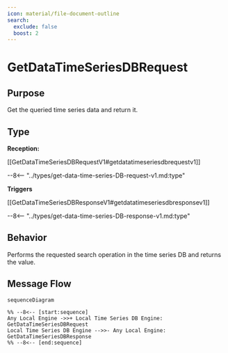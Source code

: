 ```yaml
---
icon: material/file-document-outline
search:
  exclude: false
  boost: 2
---
```


<div class="message" markdown>

# GetDataTimeSeriesDBRequest

## Purpose

<!-- --8<-- [start:purpose] -->
Get the queried time series data and return it.
<!-- --8<-- [end:purpose] -->

## Type

<!-- --8<-- [start:type] -->
**Reception:**

[[GetDataTimeSeriesDBRequestV1#getdatatimeseriesdbrequestv1]]

--8<-- "../types/get-data-time-series-DB-request-v1.md:type"

**Triggers**

[[GetDataTimeSeriesDBResponseV1#getdatatimeseriesdbresponsev1]]

--8<-- "../types/get-data-time-series-DB-response-v1.md:type"

<!-- --8<-- [end:type] -->

## Behavior

<!-- --8<-- [start:behavior] -->
Performs the requested search operation in the time series DB and returns the value.
<!-- --8<-- [end:behavior] -->

## Message Flow

<!-- --8<-- [start:messages] -->
```mermaid
sequenceDiagram

%% --8<-- [start:sequence]
Any Local Engine ->>+ Local Time Series DB Engine: GetDataTimeSeriesDBRequest
Local Time Series DB Engine -->>- Any Local Engine: GetDataTimeSeriesDBResponse
%% --8<-- [end:sequence]
```

<!-- --8<-- [end:messages] -->

</div>
